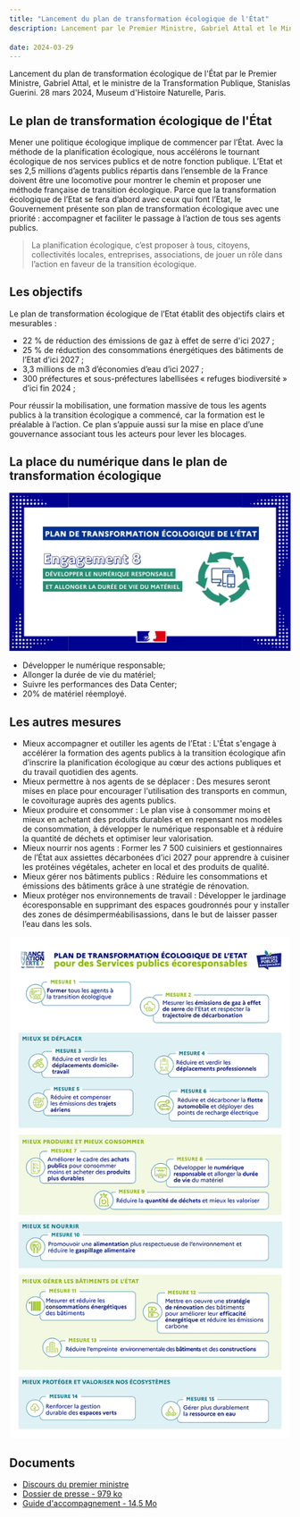 ```yaml
---
title: "Lancement du plan de transformation écologique de l'État"
description: Lancement par le Premier Ministre, Gabriel Attal et le Ministre de la Fonction Publique, Stanislas Guerini, du plan de transformation écologique de l'État. Pour réduire l'empreinte environnementale de l'Administration et des agents publics. Lancement le 28 mars 2024, au museum d'Histoire Naturelle.

date: 2024-03-29
---
```

<!-- image: /img/posts/lancement-plan-transformation-eco-etat/lancement-plan-transfoeco-museum.webp -->

<!-- ![Photographie du lancement du plan de transformation écologique de l'État par le Premier Ministre, le 28 mars 2024]({{ image }}) -->

Lancement du plan de transformation écologique de l'État par le Premier Ministre, Gabriel Attal, et le ministre de la Transformation Publique, Stanislas Guerini.
28 mars 2024, Museum d'Histoire Naturelle, Paris.

## Le plan de transformation écologique de l'État

Mener une politique écologique implique de commencer par l’État. Avec la méthode de la planification écologique, nous accélérons le tournant écologique de nos services publics et de notre fonction publique.
L’Etat et ses 2,5 millions d’agents publics répartis dans l’ensemble de la France doivent être une locomotive pour montrer le chemin et proposer une méthode française de transition écologique.
Parce que la transformation écologique de l’Etat se fera d’abord avec ceux qui font l’Etat, le Gouvernement présente son plan de transformation écologique avec une priorité : accompagner et faciliter le passage à l’action de tous ses agents publics.

> La planification écologique, c’est proposer à tous, citoyens, collectivités locales, entreprises, associations, de jouer un rôle dans l’action en faveur de la transition écologique.

## Les objectifs
Le plan de transformation écologique de l’Etat établit des objectifs clairs et mesurables :
- 22 % de réduction des émissions de gaz à effet de serre d'ici 2027 ;
- 25 % de réduction des consommations énergétiques des bâtiments de l’Etat d’ici 2027 ;
- 3,3 millions de m3 d’économies d’eau d’ici 2027 ;
- 300 préfectures et sous-préfectures labellisées « refuges biodiversité » d’ici fin
2024 ;

Pour réussir la mobilisation, une formation massive de tous les agents publics à la transition écologique a commencé, car la formation est le préalable à l’action. Ce plan s’appuie aussi sur la mise en place d’une gouvernance associant tous les acteurs pour lever les blocages.

## La place du numérique dans le plan de transformation écologique

![Mesure 8 du plan de transformation écologique pour un nuémrique responsable.](/img/posts/lancement-plan-transformation-eco-etat/Engagement8PlanTransfoEcoEtat.webp)

- Développer le numérique responsable;
- Allonger la durée de vie du matériel;
- Suivre les performances des Data Center;
- 20% de matériel réemployé.

## Les autres mesures
- Mieux accompagner et outiller les agents de l’Etat :  L'État s'engage à accélérer la formation des agents publics à la transition écologique afin d’inscrire la planification écologique au cœur des actions publiques et du travail quotidien des agents.
- Mieux permettre à nos agents de se déplacer : Des mesures seront mises en place pour encourager l'utilisation des transports en commun, le covoiturage auprès des agents publics.
- Mieux produire et consommer : Le plan vise à consommer moins et mieux en achetant des produits durables et en repensant nos modèles de consommation, à développer le numérique responsable et à réduire la quantité de déchets et optimiser leur valorisation.
- Mieux nourrir nos agents : Former les 7 500 cuisiniers et gestionnaires de l’État aux assiettes décarbonées d’ici 2027 pour apprendre à cuisiner les protéines végétales, acheter en local et des produits de qualité.
- Mieux gérer nos bâtiments publics : Réduire les consommations et émissions des bâtiments grâce à une stratégie de rénovation.
- Mieux protéger nos environnements de travail : Développer le jardinage écoresponsable en supprimant des espaces goudronnés pour y installer des zones de désimperméabilisassions, dans le but de laisser passer l’eau dans les sols.

![Infographie avec les 15 engagements services publics écoresponsables](/img/posts/lancement-plan-transformation-eco-etat/SPE-1920x1080-vertical-HD.png)

## Documents
- [Discours du premier ministre](https://www.vie-publique.fr/discours/293553-gabriel-attal-28032024-plan-de-transformation-ecologique-de-l-etat)
- [Dossier de presse - 979 ko](/docs/2024/plantransitionecologiqueetat/27032024_DP_Plan_de_transfo_eecolo_de_lEtat.pdf)
- [Guide d'accompagnement - 14,5 Mo](GuideAccompagnementSPE-janv2024.pdf)
